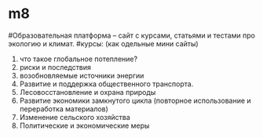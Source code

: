 # m8
#Образовательная платформа – сайт с курсами, статьями и тестами про экологию и климат.
#курсы: (как одельные мини сайты) 
1) что такое глобальное потепление?
2) риски и последствия
3) возобновляемые источники энергии
4) Развитие и поддержка общественного транспорта.
5) Лесовосстановление и охрана природы
6) Развитие экономики замкнутого цикла (повторное использование и переработка материалов)
7) Изменение сельского хозяйства
8) Политические и экономические меры

   
